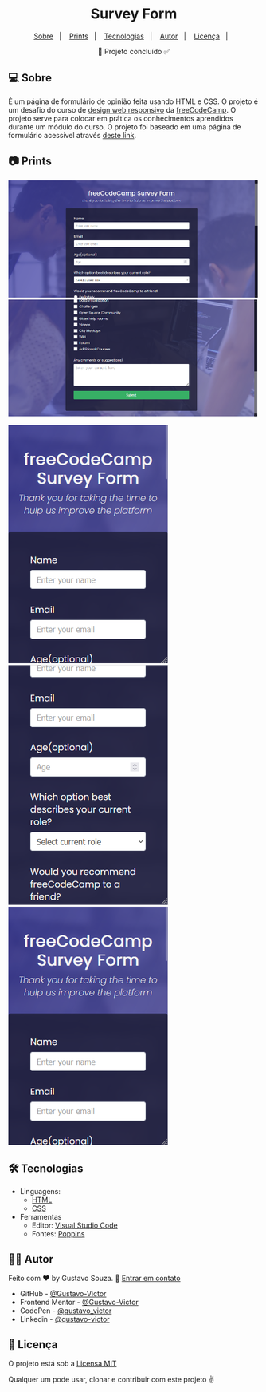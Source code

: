 <h1 align='center'>Survey Form</h1>

<p align="center">
  <a href="#-sobre">Sobre</a>&nbsp;&nbsp;&nbsp;|&nbsp;&nbsp;&nbsp;
  <a href="#-prints">Prints</a>&nbsp;&nbsp;&nbsp;|&nbsp;&nbsp;&nbsp;
  <a href="#-tecnologias">Tecnologias</a>&nbsp;&nbsp;&nbsp;|&nbsp;&nbsp;&nbsp;
  <a href="#-autor">Autor</a>&nbsp;&nbsp;&nbsp;|&nbsp;&nbsp;&nbsp;
  <a href="#-licença">Licença</a>&nbsp;&nbsp;&nbsp;|&nbsp;&nbsp;&nbsp;
</p>

<p align='center'>🚀 Projeto concluído ✅</p>


## 💻 Sobre

É um página de formulário de opinião feita usando HTML e CSS. O projeto é um desafio do curso de [design web responsivo](https://www.freecodecamp.org/learn/2022/responsive-web-design) da [freeCodeCamp](https://www.freecodecamp.org/). O projeto serve para colocar em prática os conhecimentos aprendidos durante um módulo do curso. O projeto foi baseado em uma página de formulário acessível através [deste link](https://survey-form.freecodecamp.rocks/).  


## 📷 Prints

![img](./src/img/desktop.png)![img](./src/img/desktop2.png)

![img](./src/img/mobile.png)![img](./src/img/mobile2.png)![img](./src/img/mobile.png)


## 🛠 Tecnologias

- Linguagens: 
    - [HTML](https://developer.mozilla.org/pt-BR/docs/Web/HTML) 
    - [CSS](https://developer.mozilla.org/pt-BR/docs/Web/CSS)
- Ferramentas 
    - Editor: [Visual Studio Code](https://code.visualstudio.com/)
    - Fontes: [Poppins](https://fonts.google.com/specimen/Poppins?query=Poppins+)


## 🦸‍♂️ Autor

Feito com ❤️ by Gustavo Souza. 👋 [Entrar em contato](https://www.linkedin.com/in/gustavo-victor-575b93206/)

- GitHub - [@Gustavo-Victor](https://github.com/Gustavo-Victor)
- Frontend Mentor - [@Gustavo-Victor](https://www.frontendmentor.io/profile/Gustavo-Victor)
- CodePen - [@gustavo_victor](https://codepen.io/gustavo_victor)
- Linkedin - [@gustavo-victor](https://www.linkedin.com/in/gustavo-victor-575b93206/)


## 📝 Licença 

O projeto está sob a [Licensa MIT](./LICENSE) 

Qualquer um pode usar, clonar e contribuir com este projeto ✌ 

